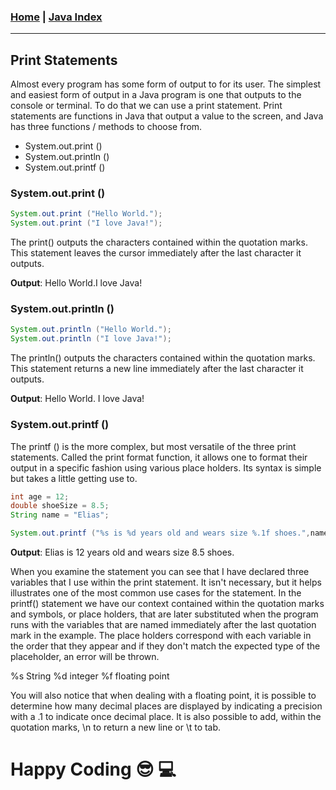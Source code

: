<!---
layout: page
title: "Print Statements"
permalink: https://Carreiroa.github.io/PrintStatements/
--->
### [Home](/index) | [Java Index](/JavaIndex)

---

## Print Statements

Almost every program has some form of output to for its user. The simplest and easiest form of output in a Java program is one that outputs to the console or terminal. To do that we can use a print statement. Print statements are functions in Java that output a value to the screen, and Java has three functions / methods to choose from.

- System.out.print ()
- System.out.println ()
- System.out.printf ()

### System.out.print ()

```java
System.out.print ("Hello World.");
System.out.print ("I love Java!");
```

The print() outputs the characters contained within the quotation marks. This statement leaves the cursor immediately after the last character it outputs.

**Output**: 
Hello World.I love Java!

### System.out.println ()

```java
System.out.println ("Hello World.");
System.out.println ("I love Java!");
```

The println() outputs the characters contained within the quotation marks. This statement returns a new line immediately after the last character it outputs.

**Output**: 
Hello World.
I love Java!

### System.out.printf ()

The printf () is the more complex, but most versatile of the three print statements. Called the print format function, it allows one to format their output in a specific fashion using various place holders. Its syntax is simple but takes a little getting use to.

```java
int age = 12;
double shoeSize = 8.5;
String name = "Elias";

System.out.printf ("%s is %d years old and wears size %.1f shoes.",name,age,shoeSize);
```

**Output**:
Elias is 12 years old and wears size 8.5 shoes.

When you examine the statement you can see that I have declared three variables that I use within the print statement. It isn't necessary, but it helps illustrates one of the most common use cases for the statement. In the printf() statement we have our context contained within the quotation marks and symbols, or place holders, that are later substituted when the program runs with the variables that are named immediately after the last quotation mark in the example. The place holders correspond with each variable in the order that they appear and if they don't match the expected type of the placeholder, an error will be thrown.

%s String
%d integer
%f floating point

You will also notice that when dealing with a floating point, it is possible to determine how many decimal places are displayed by indicating a precision with a .1 to indicate once decimal place.
It is also possible to add, within the quotation marks, \n to return a new line or \t to tab.

# Happy Coding :sunglasses: :computer:
